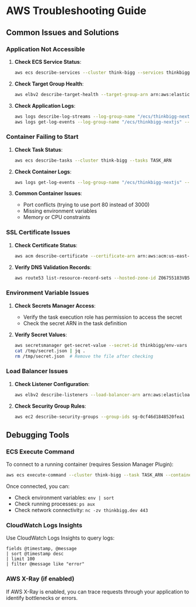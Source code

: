# AWS Troubleshooting Guide

## Common Issues and Solutions

### Application Not Accessible

1. **Check ECS Service Status**:
   ```bash
   aws ecs describe-services --cluster think-bigg --services thinkbigg-service --query "services[0].events[0:5]"
   ```

2. **Check Target Group Health**:
   ```bash
   aws elbv2 describe-target-health --target-group-arn arn:aws:elasticloadbalancing:us-east-2:195275673733:targetgroup/thinkbigg-tg/e56081a920cf8716
   ```

3. **Check Application Logs**:
   ```bash
   aws logs describe-log-streams --log-group-name "/ecs/thinkbigg-nextjs" --order-by LastEventTime --descending --limit 1
   aws logs get-log-events --log-group-name "/ecs/thinkbigg-nextjs" --log-stream-name "STREAM_NAME"
   ```

### Container Failing to Start

1. **Check Task Status**:
   ```bash
   aws ecs describe-tasks --cluster think-bigg --tasks TASK_ARN
   ```

2. **Check Container Logs**:
   ```bash
   aws logs get-log-events --log-group-name "/ecs/thinkbigg-nextjs" --log-stream-name "STREAM_NAME"
   ```

3. **Common Container Issues**:
   - Port conflicts (trying to use port 80 instead of 3000)
   - Missing environment variables
   - Memory or CPU constraints

### SSL Certificate Issues

1. **Check Certificate Status**:
   ```bash
   aws acm describe-certificate --certificate-arn arn:aws:acm:us-east-2:195275673733:certificate/8bf3e906-3ef7-4d07-98e5-bbb299c4fd67 --query "Certificate.Status"
   ```

2. **Verify DNS Validation Records**:
   ```bash
   aws route53 list-resource-record-sets --hosted-zone-id Z06755183VB5CRWOKJGE5 | grep -A 5 "CNAME"
   ```

### Environment Variable Issues

1. **Check Secrets Manager Access**:
   - Verify the task execution role has permission to access the secret
   - Check the secret ARN in the task definition

2. **Verify Secret Values**:
   ```bash
   aws secretsmanager get-secret-value --secret-id thinkbigg/env-vars --query "SecretString" --output text > /tmp/secret.json
   cat /tmp/secret.json | jq .
   rm /tmp/secret.json  # Remove the file after checking
   ```

### Load Balancer Issues

1. **Check Listener Configuration**:
   ```bash
   aws elbv2 describe-listeners --load-balancer-arn arn:aws:elasticloadbalancing:us-east-2:195275673733:loadbalancer/app/thinkbigg-alb/a076cd6b5c5d9fdb
   ```

2. **Check Security Group Rules**:
   ```bash
   aws ec2 describe-security-groups --group-ids sg-0cf46d1848520fea1
   ```

## Debugging Tools

### ECS Execute Command

To connect to a running container (requires Session Manager Plugin):

```bash
aws ecs execute-command --cluster think-bigg --task TASK_ARN --container thinkbigg-nextjs --command "/bin/sh" --interactive
```

Once connected, you can:
- Check environment variables: `env | sort`
- Check running processes: `ps aux`
- Check network connectivity: `nc -zv thinkbigg.dev 443`

### CloudWatch Logs Insights

Use CloudWatch Logs Insights to query logs:

```
fields @timestamp, @message
| sort @timestamp desc
| limit 100
| filter @message like "error"
```

### AWS X-Ray (if enabled)

If AWS X-Ray is enabled, you can trace requests through your application to identify bottlenecks or errors.
